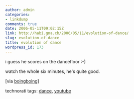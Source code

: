 ```yaml
---
author: admin
categories:
- linkdump
comments: true
date: 2006-05-11T09:02:15Z
link: http://habi.gna.ch/2006/05/11/evolution-of-dance/
slug: evolution-of-dance
title: evolution of dance
wordpress_id: 173
---
```


i guess he scores on the dancefloor :-)
  
watch the whole six minutes, he's quite good.



[via [boingboing](http://feeds.feedburner.com/boingboing/iBag?m=1273)]





technorati tags: [dance](http://www.technorati.com/tag/dance), [youtube](http://www.technorati.com/tag/youtube)
